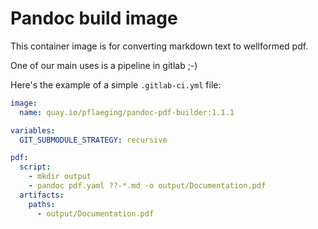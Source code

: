 # Pandoc build image

This container image is for converting markdown text to wellformed pdf.

One of our main uses is a pipeline in gitlab ;-)

Here's the example of a simple `.gitlab-ci.yml` file:

```yaml
image:
  name: quay.io/pflaeging/pandoc-pdf-builder:1.1.1

variables:
  GIT_SUBMODULE_STRATEGY: recursive

pdf:
  script:
    - mkdir output
    - pandoc pdf.yaml ??-*.md -o output/Documentation.pdf
  artifacts:
    paths:
      - output/Documentation.pdf
```